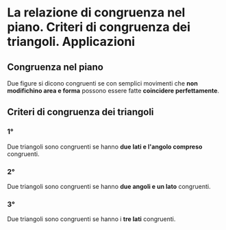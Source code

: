 # La relazione di congruenza nel piano. Criteri di congruenza dei triangoli. Applicazioni

## Congruenza nel piano

Due figure si dicono congruenti se con semplici movimenti che **non modifichino
area e forma** possono essere fatte **coincidere perfettamente**.

## Criteri di congruenza dei triangoli

### 1°

Due triangoli sono congruenti se hanno **due lati e l'angolo compreso**
congruenti.

### 2°

Due triangoli sono congruenti se hanno **due angoli e un lato** congruenti.

### 3°

Due triangoli sono congruenti se hanno i **tre lati** congruenti.
